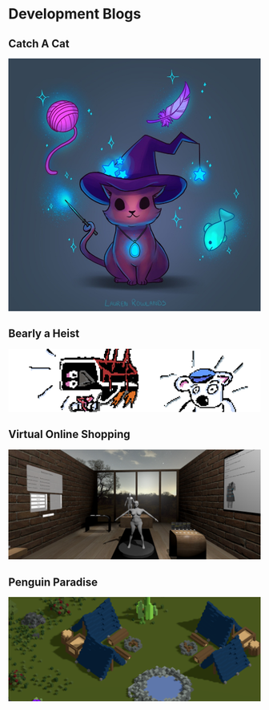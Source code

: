 # Development Blogs


## Catch A Cat
[![catch A Cat](placeholder.png)](catBlog.html)

<!---
## On Track to Party
[![OnTrackToParty](trackTitle.png)](trackBlog.html)
-->

<!---
## Toad Towers
[![ToadTowers](TTTitle.png)](ttBlog.html)
-->

## Bearly a Heist
[![Bearly A Heist](intro2.png)](basBlog.html)


## Virtual Online Shopping
[![Virtual Online Shopping](vosBanner.PNG)](vosBlog.html)


## Penguin Paradise
[![Penguin Paradise](penguinBlog.png)](ppBlog.html)

